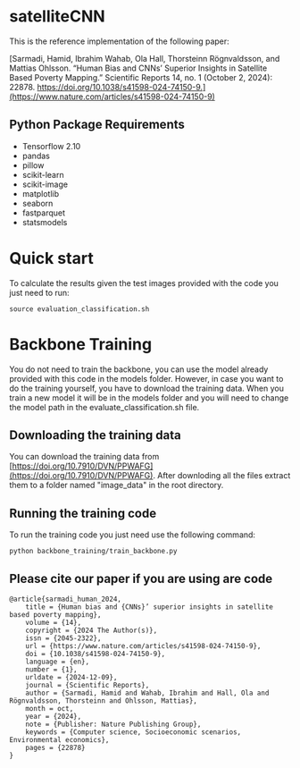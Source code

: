 # satelliteCNN

This is the reference implementation of the following paper:

[Sarmadi, Hamid, Ibrahim Wahab, Ola Hall, Thorsteinn Rögnvaldsson, and Mattias Ohlsson. “Human Bias and CNNs’ Superior Insights in Satellite Based Poverty Mapping.” Scientific Reports 14, no. 1 (October 2, 2024): 22878. https://doi.org/10.1038/s41598-024-74150-9.](https://www.nature.com/articles/s41598-024-74150-9)

## Python Package Requirements

- Tensorflow 2.10
- pandas
- pillow
- scikit-learn
- scikit-image
- matplotlib
- seaborn
- fastparquet
- statsmodels

# Quick start

To calculate the results given the test images provided with the code you just need to run:

``source evaluation_classification.sh``

# Backbone Training

You do not need to train the backbone, you can use the model already provided with this code in the models folder.
However, in case you want to do the training yourself, you have to download the training data.
When you train a new model it will be in the models folder and you will need to change the model path in the evaluate_classification.sh file.

## Downloading the training data

You can download the training data from [https://doi.org/10.7910/DVN/PPWAFG](https://doi.org/10.7910/DVN/PPWAFG).
After downloding all the files extract them to a folder named "image_data" in the root directory.

## Running the training code

To run the training code you just need use the following command:

``python backbone_training/train_backbone.py``


## Please cite our paper if you are using are code
```
@article{sarmadi_human_2024,
	title = {Human bias and {CNNs}’ superior insights in satellite based poverty mapping},
	volume = {14},
	copyright = {2024 The Author(s)},
	issn = {2045-2322},
	url = {https://www.nature.com/articles/s41598-024-74150-9},
	doi = {10.1038/s41598-024-74150-9},
	language = {en},
	number = {1},
	urldate = {2024-12-09},
	journal = {Scientific Reports},
	author = {Sarmadi, Hamid and Wahab, Ibrahim and Hall, Ola and Rögnvaldsson, Thorsteinn and Ohlsson, Mattias},
	month = oct,
	year = {2024},
	note = {Publisher: Nature Publishing Group},
	keywords = {Computer science, Socioeconomic scenarios, Environmental economics},
	pages = {22878}
}
```
